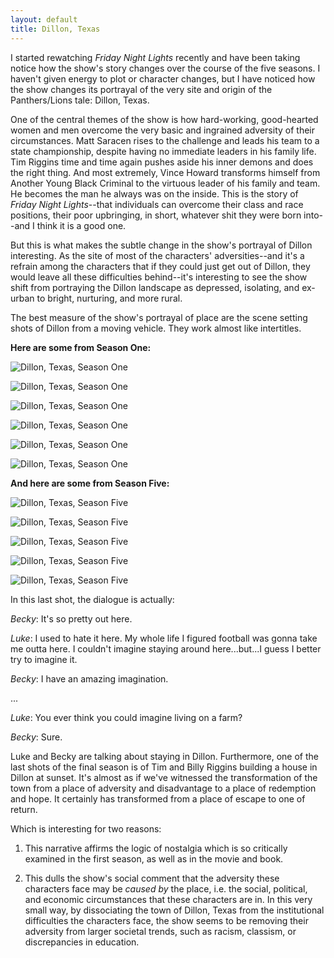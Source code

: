 ```yaml
---
layout: default
title: Dillon, Texas
---
```


I started rewatching _Friday Night Lights_ recently and have been taking notice how the show's story changes over the course of the five seasons. I haven't given energy to plot or character changes, but I have noticed how the show changes its portrayal of the very site and origin of the Panthers/Lions tale: Dillon, Texas.

One of the central themes of the show is how hard-working, good-hearted women and men overcome the very basic and ingrained adversity of their circumstances. Matt Saracen rises to the challenge and leads his team to a state championship, despite having no immediate leaders in his family life. Tim Riggins time and time again pushes aside his inner demons and does the right thing. And most extremely, Vince Howard transforms himself from Another Young Black Criminal to the virtuous leader of his family and team. He becomes the man he always was on the inside. This is the story of _Friday Night Lights_--that individuals can overcome their class and race positions, their poor upbringing, in short, whatever shit they were born into--and I think it is a good one.

But this is what makes the subtle change in the show's portrayal of Dillon interesting. As the site of most of the characters' adversities--and it's a refrain among the characters that if they could just get out of Dillon, they would leave all these difficulties behind--it's interesting to see the show shift from portraying the Dillon landscape as depressed, isolating, and ex-urban to bright, nurturing, and more rural.

The best measure of the show's portrayal of place are the scene setting shots of Dillon from a moving vehicle. They work almost like intertitles.

__Here are some from Season One:__

![Dillon, Texas, Season One](/img/posts/fnl-s1-5.png "Dillon, Texas, Season One")

![Dillon, Texas, Season One](/img/posts/fnl-s1-4.png "Dillon, Texas, Season One")

![Dillon, Texas, Season One](/img/posts/fnl-s1-3.png "Dillon, Texas, Season One")

![Dillon, Texas, Season One](/img/posts/fnl-s1-2.png "Dillon, Texas, Season One")

![Dillon, Texas, Season One](/img/posts/fnl-s1-6.png "Dillon, Texas, Season One")

![Dillon, Texas, Season One](/img/posts/fnl-s1-1.png "Dillon, Texas, Season One")

__And here are some from Season Five:__

![Dillon, Texas, Season Five](/img/posts/fnl-s5-4.png "Dillon, Texas, Season Five")

![Dillon, Texas, Season Five](/img/posts/fnl-s5-5.png "Dillon, Texas, Season Five")

![Dillon, Texas, Season Five](/img/posts/fnl-s5-1.png "Dillon, Texas, Season Five")

![Dillon, Texas, Season Five](/img/posts/fnl-s5-2.png "Dillon, Texas, Season Five")

![Dillon, Texas, Season Five](/img/posts/fnl-s5-6.png "Dillon, Texas, Season Five")

In this last shot, the dialogue is actually:

_Becky_: It's so pretty out here.

_Luke_: I used to hate it here. My whole life I figured football was gonna take me outta here. I couldn't imagine staying around here...but...I guess I better try to imagine it.

_Becky_: I have an amazing imagination.

...

_Luke_: You ever think you could imagine living on a farm?

_Becky_: Sure.

Luke and Becky are talking about staying in Dillon. Furthermore, one of the last shots of the final season is of Tim and Billy Riggins building a house in Dillon at sunset. It's almost as if we've witnessed the transformation of the town from a place of adversity and disadvantage to a place of redemption and hope. It certainly has transformed from a place of escape to one of return. 

Which is interesting for two reasons:

1) This narrative affirms the logic of nostalgia which is so critically examined in the first season, as well as in the movie and book.

2) This dulls the show's social comment that the adversity these characters face may be _caused by_ the place, i.e. the social, political, and economic circumstances that these characters are in. In this very small way, by dissociating the town of Dillon, Texas from the institutional difficulties the characters face, the show seems to be removing their adversity from larger societal trends, such as racism, classism, or discrepancies in education.